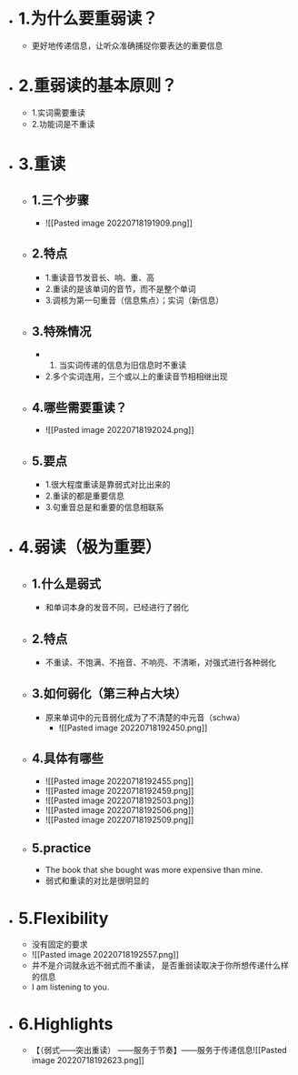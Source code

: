 - # 1.为什么要重弱读？
	- 更好地传递信息，让听众准确捕捉你要表达的重要信息
- # 2.重弱读的基本原则？
	- 1.实词需要重读
	- 2.功能词是不重读
- # 3.重读
	- ## 1.三个步骤
		- ![[Pasted image 20220718191909.png]]
	- ## 2.特点
		- 1.重读音节发音长、响、重、高
		- 2.重读的是该单词的音节，而不是整个单词
		- 3.调核为第一句重音（信息焦点）；实词（新信息）
	- ## 3.特殊情况
		- 1. 当实词传递的信息为旧信息时不重读
		- 2.多个实词连用，三个或以上的重读音节相相继出现
	- ## 4.哪些需要重读？
		- ![[Pasted image 20220718192024.png]]
	- ## 5.要点
		- 1.很大程度重读是靠弱式对比出来的
		- 2.重读的都是重要信息
		- 3.句重音总是和重要的信息相联系
- # 4.弱读（极为重要）
	- ## 1.什么是弱式
		- 和单词本身的发音不同，已经进行了弱化
	- ## 2.特点
		- 不重读、不饱满、不拖音、不响亮、不清晰，对强式进行各种弱化
	- ## 3.如何弱化（第三种占大块）
		- 原来单词中的元音弱化成为了不清楚的中元音（schwa）
			- ![[Pasted image 20220718192450.png]]
	- ## 4.具体有哪些
		- ![[Pasted image 20220718192455.png]]
		- ![[Pasted image 20220718192459.png]]
		- ![[Pasted image 20220718192503.png]]
		- ![[Pasted image 20220718192506.png]]
		- ![[Pasted image 20220718192509.png]]
	- ## 5.practice
		- The book that she bought was more expensive than mine.
		- 弱式和重读的对比是很明显的
- # 5.Flexibility
	- 没有固定的要求
	- ![[Pasted image 20220718192557.png]]
	- 并不是介词就永远不弱式而不重读， 是否重弱读取决于你所想传递什么样的信息
	- I am listening to you.
- # 6.Highlights
	- 【（弱式——突出重读） ——服务于节奏】——服务于传递信息![[Pasted image 20220718192623.png]]